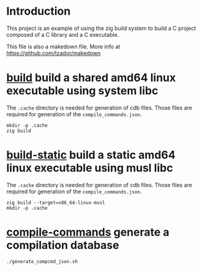 # Introduction

This project is an example of using the zig build system to build a C project
composed of a C library and a C executable. 

This file is also a makedown file.
More info at https://github.com/tzador/makedown

# [build]() build a shared amd64 linux executable using system libc

The `.cache` directory is needed for generation of cdb files. 
Those files are required for generation of the `compile_commands.json`.

```
mkdir -p .cache
zig build
```

# [build-static]() build a static amd64 linux executable using musl libc

The `.cache` directory is needed for generation of cdb files. 
Those files are required for generation of the `compile_commands.json`.

```
zig build --target=x86_64-linux-musl
mkdir -p .cache
```

# [compile-commands]() generate a compilation database 

```
./generate_compcmd_json.sh
```
